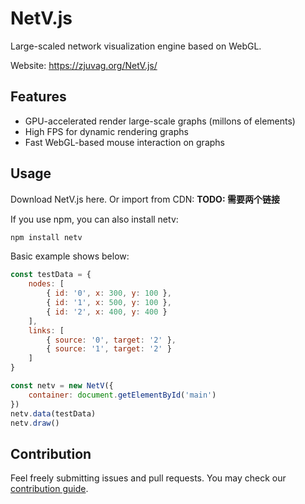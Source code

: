 # NetV.js

Large-scaled network visualization engine based on WebGL.

Website: https://zjuvag.org/NetV.js/

## Features

* GPU-accelerated render large-scale graphs (millons of elements)
* High FPS for dynamic rendering graphs
* Fast WebGL-based mouse interaction on graphs

## Usage

Download NetV.js here.
Or import from CDN:
**TODO: 需要两个链接**

If you use npm, you can also install netv:

```bash
npm install netv
```

Basic example shows below:

```js
const testData = {
    nodes: [
        { id: '0', x: 300, y: 100 },
        { id: '1', x: 500, y: 100 },
        { id: '2', x: 400, y: 400 }
    ],
    links: [
        { source: '0', target: '2' },
        { source: '1', target: '2' }
    ]
}

const netv = new NetV({
    container: document.getElementById('main')
})
netv.data(testData)
netv.draw()

```


## Contribution

Feel freely submitting issues and pull requests. You may check our [contribution guide](https://github.com/ZJUVAG/NetV.js/blob/dev/docs/development-guide.md).